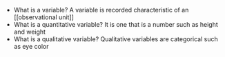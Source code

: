 - What is a variable?
	A variable is recorded characteristic of an [[observational unit]]
- What is a quantitative variable?
	It is one that is a number such as height and weight
- What is a qualitative variable?
	Qualitative variables are categorical such as eye color